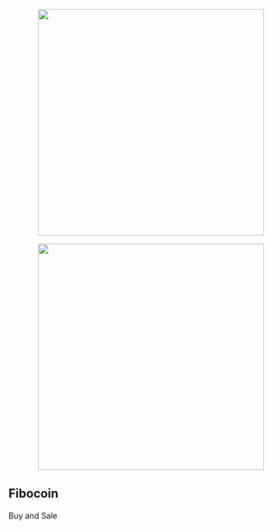 <p align="center"><img src="https://res.cloudinary.com/dtfbvvkyp/image/upload/v1566331377/laravel-logolockup-cmyk-red.svg" width="400"></p>
<p align="center"><img src="https://dwglogo.com/wp-content/uploads/2017/09/Vue-logo-001.svg" width="400"></p>

## Fibocoin
Buy and Sale
